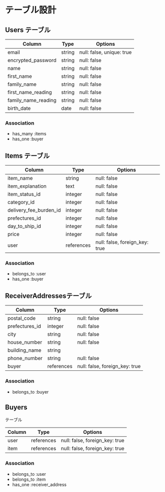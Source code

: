 # テーブル設計

## Users テーブル

| Column             | Type   | Options     |
| ------------------ | ------ | ----------- |
| email              | string | null: false, unique: true |
| encrypted_password | string | null: false |
| name               | string | null: false |
| first_name         | string | null: false |
| family_name        | string | null: false |
| first_name_reading | string | null: false |
| family_name_reading | string | null: false |
| birth_date         | date | null: false |

### Association

- has_many :items
- has_one :buyer


## Items テーブル

| Column             | Type   | Options     |
| ------------------ | ------ | ----------- |
| item_name           | string | null: false |
| item_explanation    | text | null: false |
| item_status_id      | integer | null: false |
| category_id            | integer | null: false |
| delivery_fee_burden_id | integer | null: false |
| prefectures_id         | integer | null: false |
| day_to_ship_id         | integer | null: false |
| price               | integer | null: false |
| user                | references | null: false, foreign_key: true |


### Association

- belongs_to :user
- has_one :buyer


##  ReceiverAddressesテーブル

| Column             | Type   | Options     |
| ------------------ | ------ | ----------- |
| postal_code   | string | null: false |
| prefectures_id    | integer | null: false |
| city          | string | null: false |
| house_number  | string | null: false |
| building_name | string |  |
| phone_number  | string | null: false |
| buyer          | references | null: false, foreign_key: true |


### Association

- belongs_to :buyer


##  Buyers
テーブル

| Column | Type   | Options     |
| ------ | ------ | ----------- |
| user   | references | null: false, foreign_key: true |
| item   | references | null: false, foreign_key: true |

### Association

- belongs_to :user
- belongs_to :item
- has_one :receiver_address
